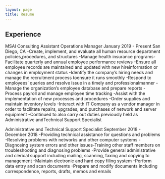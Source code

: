 ```yaml
---
layout: page
title: Resume
---
```


## Experience

MSAI Consulting
Assistant Operations Manager
January 2019 - Present
San Diego, CA
-Create, implement, and evaluate all human resource department policies,procedures, and structures
-Manage health insurance programs-Facilitate quarterly and annual employee performance reviews
-Ensure all employee records are maintained and updated with new hireinformation or changes in employment status
-Identify the company’s hiring needs and manage the recruitment process toensure it runs smoothly
-Respond to employees’ queries and resolve issue in a timely and professionalmanner
-Manage the organization’s employee database and prepare reports
-Process payroll and manage employee time tracking
-Assist with the implementation of new processes and procedures
-Order supplies and maintain inventory levels
-Interact with IT Company as a vendor manager in order to facilitate repairs, upgrades, and purchases of network and server equipment -Continued to also carry out duties previously held as Administrative andTechnical Support Specialist

Administrative and Technical Support Specialist
September 2018 - December 2018
-Providing technical assistance for questions and problems
-Resolving problems with networks and other computer systems
-Diagnosing system errors and other issues-Training other staff members on troubleshooting and diagnosing problems
-Provide general administrative and clerical support including mailing, scanning, faxing and copying to management
-Maintain electronic and hard copy filing system
-Perform data entry and scan documents
-Prepare and modify documents including correspondence, reports, drafts, memos and emails